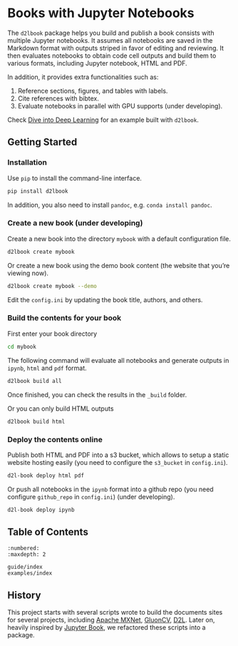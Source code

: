 # Books with Jupyter Notebooks

The `d2lbook` package helps you build and publish a book consists with
multiple Jupyter notebooks. It assumes all notebooks are saved in the Markdown
format with outputs striped in favor of editing and reviewing. It then evaluates
notebooks to obtain code cell outputs and build them to various formats,
including Jupyter notebook, HTML and PDF.

In addition, it provides extra functionalities such as:

1. Reference sections, figures, and tables with labels.
1. Cite references with bibtex.
1. Evaluate notebooks in parallel with GPU supports (under developing).

Check [Dive into Deep Learning](https://d2l.ai/) for an example built with
`d2lbook`.


## Getting Started

### Installation

Use `pip` to install the command-line interface.

```sh
pip install d2lbook
```

In addition, you also need to install `pandoc`, e.g. `conda install pandoc`.


### Create a new book (under developing)

Create a new book into the directory `mybook` with a default configuration
file.

```sh
d2lbook create mybook
```

Or create a new book using the demo book content (the website that you’re viewing
now).

```sh
d2lbook create mybook --demo
```

Edit the `config.ini` by updating the book title,  authors, and others.

### Build the contents for your book

First enter your book directory

```sh
cd mybook
```

The following command will evaluate all notebooks and generate outputs in
`ipynb`, `html` and `pdf` format.

```sh
d2lbook build all
```

Once finished, you can check the results in the `_build` folder.

Or you can only build HTML outputs

```
d2lbook build html
```

### Deploy the contents online

Publish both HTML and PDF into a s3 bucket, which allows to setup a static
website hosting easily (you need to configure the `s3_bucket` in `config.ini`).

```sh
d2l-book deploy html pdf
```

Or push all notebooks in the `ipynb` format into a github repo (you need
configure `github_repo` in `config.ini`) (under developing).

```sh
d2l-book deploy ipynb
```

## Table of Contents

```toc
:numbered:
:maxdepth: 2

guide/index
examples/index
```


## History

This project starts with several scripts wrote to build the documents sites for
several projects, including [Apache MXNet](http://mxnet.io),
[GluonCV](http://gluon-cv.mxnet.io),  [D2L](http://d2l.ai). Later on, heavily inspired
by [Jupyter Book](https://jupyter.org/jupyter-book), we refactored these scripts
into a package.
